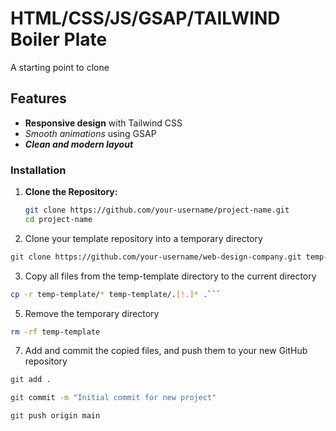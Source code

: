# HTML/CSS/JS/GSAP/TAILWIND Boiler Plate

A starting point to clone

## Features

- **Responsive design** with Tailwind CSS
- *Smooth animations* using GSAP
- ***Clean and modern layout***


### Installation

1. **Clone the Repository:**

   ```bash
   git clone https://github.com/your-username/project-name.git
   cd project-name
   ```


2.  Clone your template repository into a temporary directory
 
 ```bash
 git clone https://github.com/your-username/web-design-company.git temp-template
```

3.  Copy all files from the temp-template directory to the current directory
 ```bash
cp -r temp-template/* temp-template/.[!.]* .```
```
5.  Remove the temporary directory
 ```bash
rm -rf temp-template
```

7. Add and commit the copied files, and push them to your new GitHub repository
```bash
git add .
```
```bash
git commit -m "Initial commit for new project"
```
```bash
git push origin main
```





